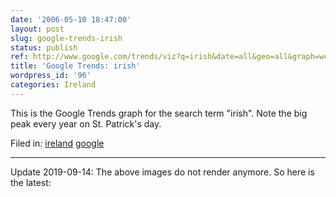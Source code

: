 ```yaml
---
date: '2006-05-10 18:47:00'
layout: post
slug: google-trends-irish
status: publish
ref: http://www.google.com/trends/viz?q=irish&date=all&geo=all&graph=weekly_img
title: 'Google Trends: irish'
wordpress_id: '96'
categories: Ireland
---
```



This is the Google Trends graph for the search term "irish".  Note the big peak every year on St. Patrick's day.

Filed in: [ireland](http://www.flickr.com/photos/eob/tags/ireland) [google](http://www.flickr.com/photos/eob/tags/google)

* * *

Update 2019-09-14: The above images do not render anymore. So here is the latest:
<script type="text/javascript" src="https://ssl.gstatic.com/trends_nrtr/1937_RC01/embed_loader.js"></script> <script type="text/javascript"> trends.embed.renderExploreWidget("TIMESERIES", {"comparisonItem":[{"keyword":"irish","geo":"","time":"2004-01-01 2019-09-15"}],"category":0,"property":""}, {"exploreQuery":"date=all&q=irish","guestPath":"https://trends.google.com:443/trends/embed/"}); </script>
